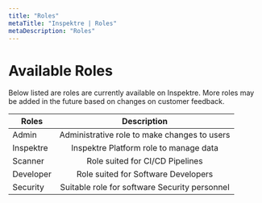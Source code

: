 ```yaml
---
title: "Roles"
metaTitle: "Inspektre | Roles"
metaDescription: "Roles"
---
```


# Available Roles

Below listed are roles are currently available on Inspektre. More roles may be added in the future based on changes on customer feedback.

| Roles         | Description                                   |
| ------------- |:---------------------------------------------:|
| Admin         | Administrative role to make changes to users  |
| Inspektre     | Inspektre Platform role to manage data        |
| Scanner       | Role suited for CI/CD Pipelines               |
| Developer     | Role suited for Software Developers           |
| Security      | Suitable role for software Security personnel |
